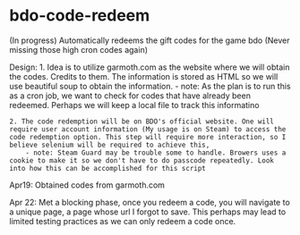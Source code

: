 # bdo-code-redeem
(In progress) Automatically redeems the gift codes for the game bdo (Never missing those high cron codes again)



Design:
    1. Idea is to utilize garmoth.com as the website where we will obtain the codes. Credits to them. The information is stored as HTML so we will use beautiful soup to obtain the information.
        - note: As the plan is to run this as a cron job, we want to check
        for codes that have already been redeemed. Perhaps we will keep a 
        local file to track this informatino

    2. The code redemption will be on BDO's official website. One will require user account information (My usage is on Steam) to access the code redemption option. This step will require more interaction, so I believe selenium will be required to achieve this,
        - note: Steam Guard may be trouble some to handle. Browers uses a cookie to make it so we don't have to do passcode repeatedly. Look into how this can be accomplished for this script


Apr19: Obtained codes from garmoth.com

Apr 22: Met a blocking phase, once you redeem a code, you will navigate to a unique page,
a page whose url I forgot to save. This perhaps may lead to limited testing practices as
we can only redeem a code once.